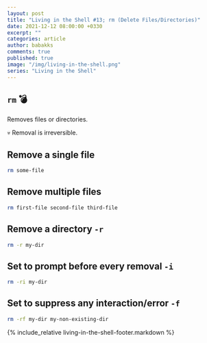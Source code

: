 ```yaml
---
layout: post
title: "Living in the Shell #13; rm (Delete Files/Directories)"
date: 2021-12-12 08:00:00 +0330
excerpt: ""
categories: article
author: babakks
comments: true
published: true
image: "/img/living-in-the-shell.png"
series: "Living in the Shell"
---
```


## `rm` 💣

Removes files or directories.

💀 Removal is irreversible.

## Remove a single file

```sh
rm some-file
```

## Remove multiple files

```sh
rm first-file second-file third-file
```

## Remove a directory `-r`

```sh
rm -r my-dir
```

## Set to prompt before every removal `-i`

```sh
rm -ri my-dir
```

## Set to suppress any interaction/error `-f`

```sh
rm -rf my-dir my-non-existing-dir
```

{% include_relative living-in-the-shell-footer.markdown %}
